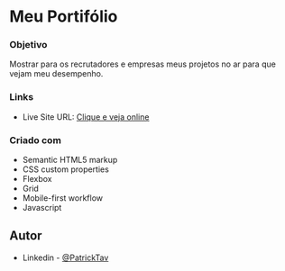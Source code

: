 # Meu Portifólio




### Objetivo
Mostrar para os recrutadores e empresas meus projetos no ar para que vejam meu desempenho.



### Links
- Live Site URL: [Clique e veja online](https://patricktav.github.io/nft-preview-card-challeng/)


### Criado com

- Semantic HTML5 markup
- CSS custom properties
- Flexbox
- Grid
- Mobile-first workflow
- Javascript



## Autor

- Linkedin - [@PatrickTav](https://www.linkedin.com/in/patricktavares20/)